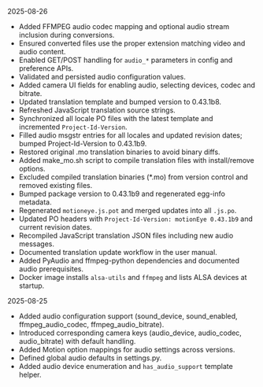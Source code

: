 <!-- version: 2025-08-26.8 -->

2025-08-26
- Added FFMPEG audio codec mapping and optional audio stream inclusion during conversions.
- Ensured converted files use the proper extension matching video and audio content.
- Enabled GET/POST handling for `audio_*` parameters in config and preference APIs.
- Validated and persisted audio configuration values.
- Added camera UI fields for enabling audio, selecting devices, codec and bitrate.
- Updated translation template and bumped version to 0.43.1b8.
- Refreshed JavaScript translation source strings.
- Synchronized all locale PO files with the latest template and incremented `Project-Id-Version`.
- Filled audio msgstr entries for all locales and updated revision dates; bumped Project-Id-Version to 0.43.1b9.
- Restored original .mo translation binaries to avoid binary diffs.
- Added make_mo.sh script to compile translation files with install/remove options.
- Excluded compiled translation binaries (*.mo) from version control and removed existing files.
- Bumped package version to 0.43.1b9 and regenerated egg-info metadata.
- Regenerated `motioneye.js.pot` and merged updates into all `.js.po`.
- Updated PO headers with `Project-Id-Version: motionEye 0.43.1b9` and current revision dates.
- Recompiled JavaScript translation JSON files including new audio messages.
- Documented translation update workflow in the user manual.
- Added PyAudio and ffmpeg-python dependencies and documented audio prerequisites.
- Docker image installs `alsa-utils` and `ffmpeg` and lists ALSA devices at startup.

2025-08-25
- Added audio configuration support (sound_device, sound_enabled, ffmpeg_audio_codec, ffmpeg_audio_bitrate).
- Introduced corresponding camera keys (audio_device, audio_codec, audio_bitrate) with default handling.
- Added Motion option mappings for audio settings across versions.
- Defined global audio defaults in settings.py.
- Added audio device enumeration and `has_audio_support` template helper.
